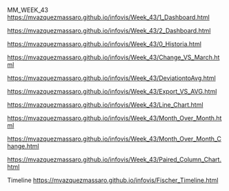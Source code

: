 MM_WEEK_43
https://mvazquezmassaro.github.io/infovis/Week_43/1_Dashboard.html

https://mvazquezmassaro.github.io/infovis/Week_43/2_Dashboard.html

https://mvazquezmassaro.github.io/infovis/Week_43/0_Historia.html

https://mvazquezmassaro.github.io/infovis/Week_43/Change_VS_March.html

https://mvazquezmassaro.github.io/infovis/Week_43/DeviationtoAvg.html

https://mvazquezmassaro.github.io/infovis/Week_43/Export_VS_AVG.html

https://mvazquezmassaro.github.io/infovis/Week_43/Line_Chart.html

https://mvazquezmassaro.github.io/infovis/Week_43/Month_Over_Month.html

https://mvazquezmassaro.github.io/infovis/Week_43/Month_Over_Month_Change.html

https://mvazquezmassaro.github.io/infovis/Week_43/Paired_Column_Chart.html

Timeline
https://mvazquezmassaro.github.io/infovis/Fischer_Timeline.html
